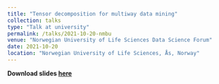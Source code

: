 ```yaml
---
title: "Tensor decomposition for multiway data mining"
collection: talks
type: "Talk at university"
permalink: /talks/2021-10-20-nmbu
venue: "Norwegian University of Life Sciences Data Science Forum"
date: 2021-10-20
location: "Norwegian University of Life Sciences, Ås, Norway"
---
```


**Download slides [here](http://marieroald.github.io/files/2021-10-20-NMBU-tensor-seminar.pdf)**